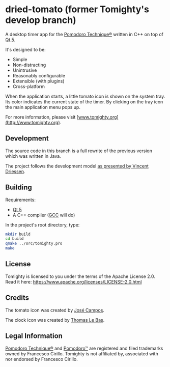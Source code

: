 # dried-tomato (former Tomighty's develop branch) #

A desktop timer app for the [Pomodoro Technique®](http://pomodorotechnique.com)
written in C++ on top of [Qt 5](http://qt-project.org).

It's designed to be:

* Simple
* Non-distracting
* Unintrusive
* Reasonably configurable
* Extensible (with plugins)
* Cross-platform

When the application starts, a little tomato icon is shown on the system tray. Its color indicates
the current state of the timer. By clicking on the tray icon the main application menu pops up.

For more information, please visit [www.tomighty.org](http://www.tomighty.org).


## Development ##

The source code in this branch is a full rewrite of the previous version which was written in Java.

The project follows the development model
[as presented by Vincent Driessen](http://nvie.com/posts/a-successful-git-branching-model/).


## Building ##

Requirements:

* [Qt 5](http://qt-project.org)
* A C++ compiler ([GCC](https://gcc.gnu.org) will do)

In the project's root directory, type:

```bash
mkdir build
cd build
qmake ../src/tomighty.pro
make
```


## License ##

Tomighty is licensed to you under the terms of the Apache License 2.0.
Read it here: https://www.apache.org/licenses/LICENSE-2.0.html


## Credits ##

The tomato icon was created by [José Campos](www.thenounproject.com/jcampos).

The clock icon was created by [Thomas Le Bas](www.thenounproject.com/tlb).


## Legal Information ##

[Pomodoro Technique®](http://pomodorotechnique.com) and [Pomodoro™](http://pomodorotechnique.com)
are registered and filed trademarks owned by Francesco Cirillo. Tomighty is not affiliated by,
associated with nor endorsed by Francesco Cirillo.

